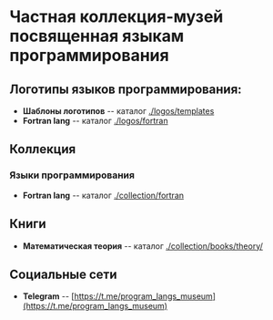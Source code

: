 # Частная коллекция-музей посвященная языкам программирования

## Логотипы языков программирования:

- **Шаблоны логотипов** -- каталог [./logos/templates](/logos/templates)
- **Fortran lang** -- каталог [./logos/fortran](/logos/fortran)

## Коллекция

### Языки программирования

- **Fortran lang** -- каталог [./collection/fortran](/collection/fortran)

## Книги

- **Математическая теория** -- каталог [./collection/books/theory/](/collection/books/theory/)

## Социальные сети

- **Telegram** -- [https://t.me/program_langs_museum](https://t.me/program_langs_museum)
